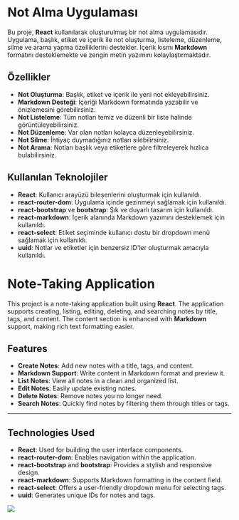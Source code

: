 # Not Alma Uygulaması

Bu proje, **React** kullanılarak oluşturulmuş bir not alma uygulamasıdır. Uygulama, başlık, etiket ve içerik ile not oluşturma, listeleme, düzenleme, silme ve arama yapma özelliklerini destekler. İçerik kısmı **Markdown** formatını desteklemekte ve zengin metin yazımını kolaylaştırmaktadır.



## Özellikler

- **Not Oluşturma**: Başlık, etiket ve içerik ile yeni not ekleyebilirsiniz.
- **Markdown Desteği**: İçeriği Markdown formatında yazabilir ve önizlemesini görebilirsiniz.
- **Not Listeleme**: Tüm notları temiz ve düzenli bir liste halinde görüntüleyebilirsiniz.
- **Not Düzenleme**: Var olan notları kolayca düzenleyebilirsiniz.
- **Not Silme**: İhtiyaç duymadığınız notları silebilirsiniz.
- **Not Arama**: Notları başlık veya etiketlere göre filtreleyerek hızlıca bulabilirsiniz.


## Kullanılan Teknolojiler

- **React**: Kullanıcı arayüzü bileşenlerini oluşturmak için kullanıldı.
- **react-router-dom**: Uygulama içinde gezinmeyi sağlamak için kullanıldı.
- **react-bootstrap** ve **bootstrap**: Şık ve duyarlı tasarım için kullanıldı.
- **react-markdown**: İçerik alanında Markdown yazımını desteklemek için kullanıldı.
- **react-select**: Etiket seçiminde kullanıcı dostu bir dropdown menü sağlamak için kullanıldı.
- **uuid**: Notlar ve etiketler için benzersiz ID'ler oluşturmak amacıyla kullanıldı.
  

# Note-Taking Application

This project is a note-taking application built using **React**. The application supports creating, listing, editing, deleting, and searching notes by title, tags, and content. The content section is enhanced with **Markdown** support, making rich text formatting easier.



## Features

- **Create Notes**: Add new notes with a title, tags, and content.
- **Markdown Support**: Write content in Markdown format and preview it.
- **List Notes**: View all notes in a clean and organized list.
- **Edit Notes**: Easily update existing notes.
- **Delete Notes**: Remove notes you no longer need.
- **Search Notes**: Quickly find notes by filtering them through titles or tags.

---

## Technologies Used


- **React**: Used for building the user interface components.
- **react-router-dom**: Enables navigation within the application.
- **react-bootstrap** and **bootstrap**: Provides a stylish and responsive design.
- **react-markdown**: Supports Markdown formatting in the content field.
- **react-select**: Offers a user-friendly dropdown menu for selecting tags.
- **uuid**: Generates unique IDs for notes and tags.


![](https://github.com/Rasime-Dumlupunar/Notes-App/blob/main/notes-app.gif)
